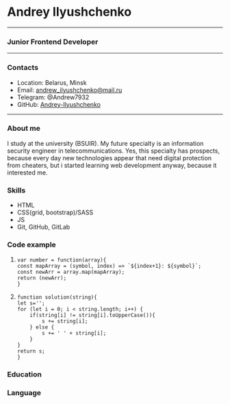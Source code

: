 # Andrey Ilyushchenko
***

### Junior Frontend Developer
***

### Contacts
+ Location: Belarus, Minsk
+ Email: andrew_ilyushchenko@mail.ru
+ Telegram: @Andrew7932
+ GitHub: [Andrey-Ilyushchenko](https://github.com/Andrew-Ilyushchenko)
***

### About me
I study at the university (BSUIR). My future specialty is an information security engineer in telecommunications. Yes, this specialty has prospects, because every day new technologies appear that need digital protection from cheaters, but i started learning web development anyway, because it interested me.

### Skills
+ HTML
+ CSS(grid, bootstrap)/SASS
+ JS
+ Git, GitHub, GitLab

### Code example
1.  ```
    var number = function(array){
    const mapArray = (symbol, index) => `${index+1}: ${symbol}`;
    const newArr = array.map(mapArray);
    return (newArr);
    }
    ```
2.  ```
    function solution(string){
    let s='';
    for (let i = 0; i < string.length; i++) {
        if(string[i] != string[i].toUpperCase()){
            s += string[i];
        } else {
            s += ' ' + string[i];
        }
    }
    return s;
    }
    ```
   
### Education

### Language
